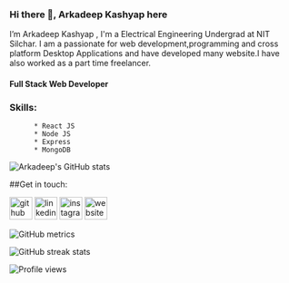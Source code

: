 



### Hi there 👋, Arkadeep Kashyap here

I’m Arkadeep Kashyap , I'm a Electrical Engineering Undergrad at NIT Silchar. I am a passionate for web development,programming and cross platform Desktop Applications and have developed many website.I have also worked as a part time freelancer. 
<!--![Full Stack Web Developer](https://arturssmirnovs.github.io/github-profile-readme-generator/images/banner.png)-->

#### Full Stack Web Developer

### Skills:
          * React JS
          * Node JS
          * Express
          * MongoDB

![Arkadeep's GitHub stats](https://github-readme-stats.vercel.app/api?username=kashyaparka&hide=contribs,prs)


##Get in touch:


[<img src='https://cdn.jsdelivr.net/npm/simple-icons@3.0.1/icons/github.svg' alt='github' height='40'>](https://github.com/kashyaparka)  [<img src='https://cdn.jsdelivr.net/npm/simple-icons@3.0.1/icons/linkedin.svg' alt='linkedin' height='40'>](https://www.linkedin.com/in/https://www.linkedin.com/in/arkadeep-kashyap-8a186bla7/)  [<img src='https://cdn.jsdelivr.net/npm/simple-icons@3.0.1/icons/instagram.svg' alt='instagram' height='40'>](https://www.instagram.com/kashyaparka/)  [<img src='https://cdn.jsdelivr.net/npm/simple-icons@3.0.1/icons/icloud.svg' alt='website' height='40'>](https://kashyaparka.github.io/)  



![GitHub metrics](https://metrics.lecoq.io/kashyaparka)  

![GitHub streak stats](https://github-readme-streak-stats.herokuapp.com/?user=kashyaparka)  

![Profile views](https://gpvc.arturio.dev/kashyaparka)  
